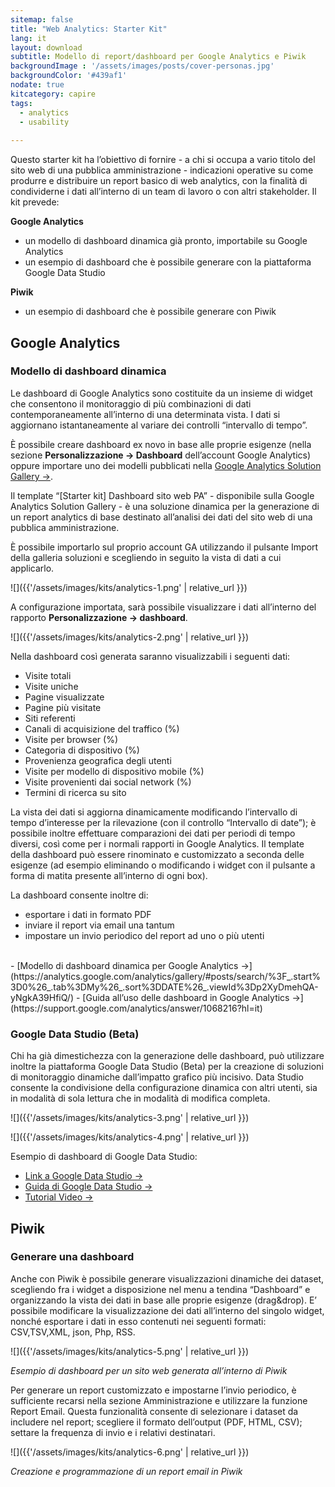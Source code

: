 ```yaml
---
sitemap: false
title: "Web Analytics: Starter Kit"
lang: it
layout: download
subtitle: Modello di report/dashboard per Google Analytics e Piwik
backgroundImage : '/assets/images/posts/cover-personas.jpg'
backgroundColor: '#439af1'
nodate: true
kitcategory: capire
tags: 
  - analytics
  - usability
  
---
```


Questo starter kit ha l’obiettivo di fornire - a chi si occupa a vario titolo del sito web di una pubblica amministrazione - indicazioni operative su come produrre e distribuire un report basico di web analytics, con la finalità di condividerne i dati all’interno di un team di lavoro o con altri stakeholder. Il kit prevede:

**Google Analytics**
  - un modello di dashboard dinamica già pronto, importabile su Google Analytics
  - un esempio di dashboard che è possibile generare con la piattaforma Google Data Studio

**Piwik**
  - un esempio di dashboard che è possibile generare con Piwik

## Google Analytics

### Modello di dashboard dinamica

Le dashboard di Google Analytics sono costituite da un insieme di widget che consentono il monitoraggio di più combinazioni di dati contemporaneamente all’interno di una determinata vista. I dati si aggiornano istantaneamente al variare dei controlli “intervallo di tempo”.

È possibile creare dashboard ex novo in base alle proprie esigenze (nella sezione **Personalizzazione → Dashboard** dell’account Google Analytics) oppure importare uno dei modelli pubblicati nella [Google Analytics Solution Gallery →](https://www.google.com/url?q=https://analytics.google.com/analytics/gallery/&sa=D&ust=1496159920213000&usg=AFQjCNEscjhlyktuYvElpcs5ASMTT2CqYA).

Il template “[Starter kit] Dashboard sito web PA” - disponibile sulla Google Analytics Solution Gallery  - è una soluzione dinamica per la generazione di un report analytics di base destinato all’analisi dei dati del sito web di una pubblica amministrazione.

È possibile importarlo sul proprio account GA utilizzando il pulsante Import della galleria soluzioni e scegliendo in seguito la vista di dati a cui applicarlo.

![]({{'/assets/images/kits/analytics-1.png' | relative_url }})

A configurazione importata, sarà possibile visualizzare i dati all’interno del rapporto **Personalizzazione → dashboard**.

![]({{'/assets/images/kits/analytics-2.png' | relative_url }})

Nella dashboard così generata saranno visualizzabili i seguenti dati:

- Visite totali
- Visite uniche
- Pagine visualizzate
- Pagine più visitate
- Siti referenti
- Canali di acquisizione del traffico (%)
- Visite per browser (%)
- Categoria di dispositivo (%)
- Provenienza geografica degli utenti
- Visite per modello di dispositivo mobile (%)
- Visite provenienti dai social network (%)
- Termini di ricerca su sito

La vista dei dati si aggiorna dinamicamente modificando l’intervallo di tempo d’interesse per la rilevazione (con il controllo “Intervallo di date”); è possibile inoltre effettuare comparazioni dei dati per periodi di tempo diversi, così come per i normali rapporti in Google Analytics.
Il template della dashboard può essere rinominato e customizzato a seconda delle esigenze (ad esempio eliminando o modificando i widget con il pulsante a forma di matita presente all’interno di ogni box).

La dashboard consente inoltre di:
- esportare i dati in formato PDF
- inviare il report via email una tantum
- impostare un invio periodico del report ad uno o più utenti  
<br>
- [Modello di dashboard dinamica per Google Analytics →](https://analytics.google.com/analytics/gallery/#posts/search/%3F_.start%3D0%26_.tab%3DMy%26_.sort%3DDATE%26_.viewId%3Dp2XyDmehQA-yNgkA39HfiQ/)
- [Guida all’uso delle dashboard in Google Analytics →](https://support.google.com/analytics/answer/1068216?hl=it)

### Google Data Studio (Beta)

Chi ha già dimestichezza con la generazione delle dashboard, può utilizzare inoltre la piattaforma Google Data Studio (Beta) per la creazione di soluzioni di monitoraggio dinamiche dall’impatto grafico più incisivo.
Data Studio consente la condivisione della configurazione dinamica con altri utenti, sia in modalità di sola lettura che in modalità di modifica completa.

![]({{'/assets/images/kits/analytics-3.png' | relative_url }})

![]({{'/assets/images/kits/analytics-4.png' | relative_url }})

Esempio di dashboard di Google Data Studio:

- [Link a Google Data Studio →](https://datastudio.google.com)
- [Guida di Google Data Studio →](https://support.google.com/datastudio/topic/6267740?hl=it&ref_topic=6267739)
- [Tutorial Video →](https://support.google.com/datastudio/answer/6390659?utm_source=in-product&utm_medium=feature-panel&utm_campaign=videos)

## Piwik

### Generare una dashboard

Anche con Piwik è possibile generare visualizzazioni dinamiche dei dataset, scegliendo fra i widget a disposizione nel menu a tendina “Dashboard” e organizzando la vista dei dati in base alle proprie esigenze (drag&drop).
E’ possibile modificare la visualizzazione dei dati all’interno del singolo widget, nonché esportare i dati in esso contenuti nei seguenti formati: CSV,TSV,XML, json, Php, RSS.

![]({{'/assets/images/kits/analytics-5.png' | relative_url }})

*Esempio di dashboard per un sito web generata all’interno di Piwik*

Per generare un report customizzato e impostarne l’invio periodico, è sufficiente recarsi nella sezione Amministrazione e utilizzare la funzione Report Email. Questa funzionalità consente di selezionare i dataset da includere nel report; scegliere il formato dell’output (PDF, HTML, CSV); settare la frequenza di invio e i relativi destinatari.

![]({{'/assets/images/kits/analytics-6.png' | relative_url }})

*Creazione e programmazione di un report email in Piwik*
